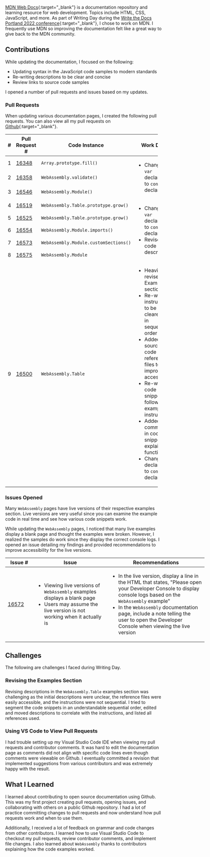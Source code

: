 [MDN Web Docs](https://developer.mozilla.org/en-US/){:target="_blank"} is a documentation repository and learning resource for web development. Topics include HTML, CSS, JavaScript, and more. 
As part of Writing Day during the [Write the Docs Portland 2022 conference](https://www.writethedocs.org/conf/portland/2022/){:target="_blank"}, I chose to work on MDN. I frequently use MDN so improving the documentation felt like a great way to give back to the MDN community.

## Contributions
While updating the documentation, I focused on the following:

- Updating syntax in the JavaScript code samples to modern standards
- Re-writing descriptions to be clear and concise 
- Review links to source code samples

I opened a number of pull requests and issues based on my updates.

### Pull Requests

When updating various documentation pages, I created the following pull requests. You can also view all my pull requests on [Github](https://github.com/mdn/content/pulls?q=author%3Aseumoo+){:target="_blank"}.

<table class="tg" style="undefined;table-layout: fixed; width: 487px">
<colgroup>
<col style="width: 50px">
<col style="width: 120px">
<col style="width: 275px">
<col style="width: 307px">
</colgroup>
<thead>
  <tr>
    <th class="tg-7btt">#</th>
    <th class="tg-7btt">Pull Request #</th>
    <th class="tg-7btt">Code Instance</th>
    <th class="tg-7btt">Work Done</th>
  </tr>
</thead>
<tbody>
  <tr>
    <td class="tg-c3ow">1</td>
    <td class="tg-c3ow"><a href="https://github.com/mdn/content/pull/16348" target="_blank" rel="noopener noreferrer">16348</a></td>
    <td class="tg-9wq8""><code>Array.prototype.fill()</code></td>
    <td class="tg-lboi" rowspan="3">
        <ul>
            <li>Changed <code>var</code> declaration to <code>const</code> declaration</li>
        </ul>
    </td>
  </tr>
  <tr>
    <td class="tg-c3ow">2</td>
    <td class="tg-c3ow"><a href="https://github.com/mdn/content/pull/16358" target="_blank" rel="noopener noreferrer">16358</a></td>
    <td class="tg-9wq8""><code>WebAssembly.validate()</code></td>
  </tr>
  <tr>
    <td class="tg-c3ow">3</td>
    <td class="tg-c3ow"><a href="https://github.com/mdn/content/pull/16546" target="_blank" rel="noopener noreferrer">16546</a></td>
    <td class="tg-9wq8""><code>WebAssembly.Module()</code></td>
  </tr>
  <tr>
    <td class="tg-c3ow">4</td>
    <td class="tg-c3ow"><a href="https://github.com/mdn/content/pull/16519" target="_blank" rel="noopener noreferrer">16519</a></td>
    <td class="tg-9wq8""><code>WebAssembly.Table.prototype.grow()</code></td>
    <td class="tg-lboi" rowspan="5">
        <ul>
            <li>Changed <code>var</code> declaration to <code>const</code> declaration</li>
            <li>Revised code descriptions</li>
        </ul>
    </td>
  </tr>
  <tr>
    <td class="tg-c3ow">5</td>
    <td class="tg-c3ow"><a href="https://github.com/mdn/content/pull/16525" target="_blank" rel="noopener noreferrer">16525</a></td>
    <td class="tg-9wq8""><code>WebAssembly.Table.prototype.grow()</code></td>
  </tr>
  <tr>
    <td class="tg-c3ow">6</td>
    <td class="tg-c3ow"><a href="https://github.com/mdn/content/pull/16554" target="_blank" rel="noopener noreferrer">16554</a></td>
    <td class="tg-9wq8""><code>WebAssembly.Module.imports()</code></td>
  </tr>
  <tr>
    <td class="tg-c3ow">7</td>
    <td class="tg-c3ow"><a href="https://github.com/mdn/content/pull/16573" target="_blank" rel="noopener noreferrer">16573</a></td>
    <td class="tg-9wq8""><code>WebAssembly.Module.customSections()</code></td>
  </tr>
  <tr>
    <td class="tg-c3ow">8</td>
    <td class="tg-c3ow"><a href="https://github.com/mdn/content/pull/16575" target="_blank" rel="noopener noreferrer">16575</a></td>
    <td class="tg-9wq8""><code>WebAssembly.Module</code></td>
  </tr>
  <tr>
    <td class="tg-9wq8">9</td>
    <td class="tg-9wq8"><a href="https://github.com/mdn/content/pull/16500" target="_blank" rel="noopener noreferrer">16500</a></td>
    <td class="tg-9wq8""><code>WebAssembly.Table</code></td>
    <td class="tg-0pky">
        <ul>
            <li>Heavily revised the Examples section</li>
            <li>Re-wrote instructions to be clearer and in sequential order</li>
            <li>Added source code of reference files to improve accessibility</li>
            <li>Re-wrote code snippets to follow example instructions</li>
            <li>Added comments in code snippets to explain functionality</li>
            <li>Change <code>var</code> declaration to <code>const</code> declaration</li>
        </ul>
  </tr>
</tbody>
</table>

### Issues Opened

Many <code>WebAssembly</code> pages have live versions of their respective examples section. Live versions are very useful since you can examine the example code in real time and see how various code snippets work. 

While updating the <code>WebAssembly</code> pages, I noticed that many live examples display a blank page and thought the examples were broken. However, I realized the samples do work since they display the correct console logs. I opened an issue detailing my findings and provided recommendations to improve accessibility for the live versions.

<table class="tg" style="undefined;table-layout: fixed; width: 636px">
<colgroup>
<col style="width: 98px">
<col style="width: 280px">
<col style="width: 372px">
</colgroup>
<thead>
  <tr>
    <th class="tg-7btt">Issue #</th>
    <th class="tg-7btt">Issue</th>
    <th class="tg-7btt">Recommendations</th>
  </tr>
</thead>
<tbody>
  <tr>
    <td class="tg-9wq8"><a href="https://github.com/mdn/content/issues/16572" target="_blank" rel="noopener noreferrer">16572</a></td>
    <td class="tg-0pky">
        <ul>
            <li>Viewing live versions of <code>WebAssembly</code> examples displays a blank page</li>
            <li>Users may assume the live version is not working when it actually is</li>
        </ul>
        <td class="tg-0pky">
        <ul>
            <li>In the live version, display a line in the HTML that states, "Please open your Developer Console to display console logs based on the <code>WebAssembly</code> example"</li>
            <li>In the <code>WebAssembly</code> documentation page, include a note telling the user to open the Developer Console when viewing the live version</li>
        </ul>
    </td>
  </tr>
</tbody>
</table>

## Challenges

The following are challenges I faced during Writing Day.

### Revising the Examples Section
Revising descriptions in the <code>WebAssembly.Table</code> examples section was challenging as the initial descriptions were unclear, the reference files were easily accessible, and the instructions were not sequential. I tried to segment the code snippets in an understandable sequential order, edited and moved descriptions to correlate with the instructions, and listed all references used.

### Using VS Code to View Pull Requests

I had trouble setting up my Visual Studio Code IDE when viewing my pull requests and contributor comments. It was hard to edit the documentation page as comments did not align with specific code lines even though comments were viewable on Github. I eventually committed a revision that implemented suggestions from various contributors and was extremely happy with the result.

## What I Learned

I learned about contributing to open source documentation using Github. This was my first project creating pull requests, opening issues, and collaborating with others on a public Github repository. I had a lot of practice committing changes to pull requests and now understand how pull requests work and when to use them.

Additionally, I received a lot of feedback on grammar and code changes from other contributors. I learned how to use Visual Studio Code to checkout my pull requests, review contributor comments, and implement file changes. I also  learned about <code>WebAssembly</code> thanks to contributors explaining how the code examples worked.

